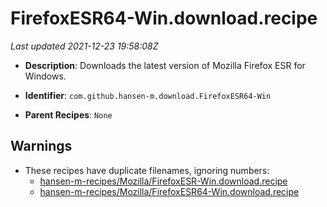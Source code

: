 # FirefoxESR64-Win.download.recipe

_Last updated 2021-12-23 19:58:08Z_

- **Description**: Downloads the latest version of Mozilla Firefox ESR for Windows.

- **Identifier**: `com.github.hansen-m.download.FirefoxESR64-Win`

- **Parent Recipes**: `None`

## Warnings

- These recipes have duplicate filenames, ignoring numbers:
    - [hansen-m-recipes/Mozilla/FirefoxESR-Win.download.recipe](/autopkg-dupe-tracker/hansen-m-recipes/Mozilla/FirefoxESR-Win.download.recipe)
    - [hansen-m-recipes/Mozilla/FirefoxESR64-Win.download.recipe](/autopkg-dupe-tracker/hansen-m-recipes/Mozilla/FirefoxESR64-Win.download.recipe)